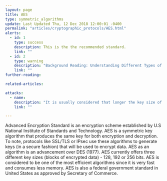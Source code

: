 ```yaml
---
layout: page
title: AES
type: symmetric_algorithms
update: Last Updated Thu, 12 Dec 2018 12:00:01 -0400
permalink: "articles/cryptographic_protocols/AES.html"
alerts:
  - id: 1
    type: success
    description: This is the the recommended standard.
    link: ""
  - id: 2
    type: warning
    description: "Background Reading: Understanding Different Types of Problems in Crypto."
    link: ""
further-reading:

related-articles:

attacks:
  - name:
    description: "It is usually considered that longer the key size of an algorithm, the more difficult it is to break it. This is not necessarily true and there have been attacks that have been proven to be easier to carry out on AES 256 than AES 128. This should not however raise off any alarms as the attacks that were suggested are more theoretical than practical. There have been no practical attacks discovered for any flavor of AES. This does men that there were attacks found but they are no cause of concern at the moment since they are either very difficult to carry out or need very specific privileges or information that is not easily available."
    link: ""

---
```

Advanced Encryption Standard is an encryption scheme established by U.S National Institute of Standards and Technology. AES is a symmetric key algorithm that produces the same key for both encryption and decryption. To note, protocols like SSL/TLS or IPsec use these algorithms to generate keys (in a secure fashion) that will be used to encrypt data. AES as an algorithm is an advancement over DES (1977). AES currently offers three different key sizes (blocks of encrypted data) - 128, 192 or 256 bits. AES is considered to be one of the most efficient algorithms since it is very fast and consumes less memory. AES is also a federal government standard in United States as approved by Secretary of Commerce. <br /> <br />
